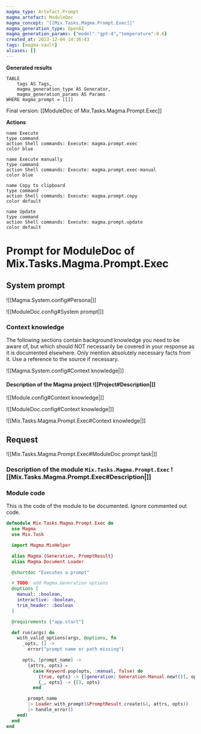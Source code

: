 ```yaml
---
magma_type: Artefact.Prompt
magma_artefact: ModuleDoc
magma_concept: "[[Mix.Tasks.Magma.Prompt.Exec]]"
magma_generation_type: OpenAI
magma_generation_params: {"model":"gpt-4","temperature":0.6}
created_at: 2023-12-04 14:36:43
tags: [magma-vault]
aliases: []
---
```


**Generated results**

```dataview
TABLE
	tags AS Tags,
	magma_generation_type AS Generator,
	magma_generation_params AS Params
WHERE magma_prompt = [[]]
```

Final version: [[ModuleDoc of Mix.Tasks.Magma.Prompt.Exec]]

**Actions**

```button
name Execute
type command
action Shell commands: Execute: magma.prompt.exec
color blue
```
```button
name Execute manually
type command
action Shell commands: Execute: magma.prompt.exec-manual
color blue
```
```button
name Copy to clipboard
type command
action Shell commands: Execute: magma.prompt.copy
color default
```
```button
name Update
type command
action Shell commands: Execute: magma.prompt.update
color default
```

# Prompt for ModuleDoc of Mix.Tasks.Magma.Prompt.Exec

## System prompt

![[Magma.System.config#Persona|]]

![[ModuleDoc.config#System prompt|]]

### Context knowledge

The following sections contain background knowledge you need to be aware of, but which should NOT necessarily be covered in your response as it is documented elsewhere. Only mention absolutely necessary facts from it. Use a reference to the source if necessary.

![[Magma.System.config#Context knowledge|]]

#### Description of the Magma project ![[Project#Description|]]

![[Module.config#Context knowledge|]]

![[ModuleDoc.config#Context knowledge|]]

![[Mix.Tasks.Magma.Prompt.Exec#Context knowledge|]]


## Request

![[Mix.Tasks.Magma.Prompt.Exec#ModuleDoc prompt task|]]

### Description of the module `Mix.Tasks.Magma.Prompt.Exec` ![[Mix.Tasks.Magma.Prompt.Exec#Description|]]

### Module code

This is the code of the module to be documented. Ignore commented out code.

```elixir
defmodule Mix.Tasks.Magma.Prompt.Exec do
  use Magma
  use Mix.Task

  import Magma.MixHelper

  alias Magma.{Generation, PromptResult}
  alias Magma.Document.Loader

  @shortdoc "Executes a prompt"

  # TODO: add Magma.Generation options
  @options [
    manual: :boolean,
    interactive: :boolean,
    trim_header: :boolean
  ]

  @requirements ["app.start"]

  def run(args) do
    with_valid_options(args, @options, fn
      _opts, [] ->
        error("prompt name or path missing")

      opts, [prompt_name] ->
        {attrs, opts} =
          case Keyword.pop(opts, :manual, false) do
            {true, opts} -> {[generation: Generation.Manual.new!()], opts}
            {_, opts} -> {[], opts}
          end

        prompt_name
        |> Loader.with_prompt(&PromptResult.create(&1, attrs, opts))
        |> handle_error()
    end)
  end
end

```
